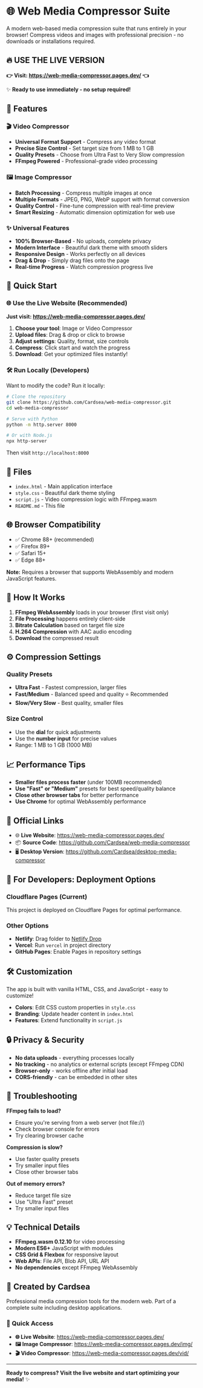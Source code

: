 # 🌐 Web Media Compressor Suite

A modern web-based media compression suite that runs entirely in your browser! Compress videos and images with professional precision - no downloads or installations required.

## 🔥 **USE THE LIVE VERSION** 

**👉 Visit: https://web-media-compressor.pages.dev/ 👈**

✨ **Ready to use immediately - no setup required!**

## 🌟 Features

### 🎬 Video Compressor
- **Universal Format Support** - Compress any video format
- **Precise Size Control** - Set target size from 1 MB to 1 GB
- **Quality Presets** - Choose from Ultra Fast to Very Slow compression
- **FFmpeg Powered** - Professional-grade video processing

### 🖼️ Image Compressor  
- **Batch Processing** - Compress multiple images at once
- **Multiple Formats** - JPEG, PNG, WebP support with format conversion
- **Quality Control** - Fine-tune compression with real-time preview
- **Smart Resizing** - Automatic dimension optimization for web use

### ✨ Universal Features
- **100% Browser-Based** - No uploads, complete privacy
- **Modern Interface** - Beautiful dark theme with smooth sliders
- **Responsive Design** - Works perfectly on all devices
- **Drag & Drop** - Simply drag files onto the page
- **Real-time Progress** - Watch compression progress live

## 🚀 Quick Start

### 🌐 Use the Live Website (Recommended)
**Just visit: https://web-media-compressor.pages.dev/**

1. **Choose your tool**: Image or Video Compressor
2. **Upload files**: Drag & drop or click to browse
3. **Adjust settings**: Quality, format, size controls
4. **Compress**: Click start and watch the progress
5. **Download**: Get your optimized files instantly!

### 🛠️ Run Locally (Developers)
Want to modify the code? Run it locally:

```bash
# Clone the repository
git clone https://github.com/Cardsea/web-media-compressor.git
cd web-media-compressor

# Serve with Python
python -m http.server 8000

# Or with Node.js
npx http-server
```

Then visit `http://localhost:8000`

## 📁 Files

- `index.html` - Main application interface
- `style.css` - Beautiful dark theme styling
- `script.js` - Video compression logic with FFmpeg.wasm
- `README.md` - This file

## 🌐 Browser Compatibility

- ✅ Chrome 88+ (recommended)
- ✅ Firefox 89+
- ✅ Safari 15+
- ✅ Edge 88+

**Note:** Requires a browser that supports WebAssembly and modern JavaScript features.

## 🔧 How It Works

1. **FFmpeg WebAssembly** loads in your browser (first visit only)
2. **File Processing** happens entirely client-side
3. **Bitrate Calculation** based on target file size
4. **H.264 Compression** with AAC audio encoding
5. **Download** the compressed result

## ⚙️ Compression Settings

### Quality Presets
- **Ultra Fast** - Fastest compression, larger files
- **Fast/Medium** - Balanced speed and quality ⭐ Recommended
- **Slow/Very Slow** - Best quality, smaller files

### Size Control
- Use the **dial** for quick adjustments
- Use the **number input** for precise values
- Range: 1 MB to 1 GB (1000 MB)

## 📈 Performance Tips

- **Smaller files process faster** (under 100MB recommended)
- **Use "Fast" or "Medium"** presets for best speed/quality balance
- **Close other browser tabs** for better performance
- **Use Chrome** for optimal WebAssembly performance

## 🔗 Official Links

- 🌐 **Live Website**: https://web-media-compressor.pages.dev/
- 📦 **Source Code**: https://github.com/Cardsea/web-media-compressor
- 🖥️ **Desktop Version**: https://github.com/Cardsea/desktop-media-compressor

## 🚀 For Developers: Deployment Options

### Cloudflare Pages (Current)
This project is deployed on Cloudflare Pages for optimal performance.

### Other Options
- **Netlify**: Drag folder to [Netlify Drop](https://app.netlify.com/drop)
- **Vercel**: Run `vercel` in project directory
- **GitHub Pages**: Enable Pages in repository settings

## 🛠️ Customization

The app is built with vanilla HTML, CSS, and JavaScript - easy to customize!

- **Colors**: Edit CSS custom properties in `style.css`
- **Branding**: Update header content in `index.html`
- **Features**: Extend functionality in `script.js`

## 🔒 Privacy & Security

- **No data uploads** - everything processes locally
- **No tracking** - no analytics or external scripts (except FFmpeg CDN)
- **Browser-only** - works offline after initial load
- **CORS-friendly** - can be embedded in other sites

## 🐛 Troubleshooting

**FFmpeg fails to load?**
- Ensure you're serving from a web server (not file://)
- Check browser console for errors
- Try clearing browser cache

**Compression is slow?**
- Use faster quality presets
- Try smaller input files
- Close other browser tabs

**Out of memory errors?**
- Reduce target file size
- Use "Ultra Fast" preset
- Try smaller input files

## 💡 Technical Details

- **FFmpeg.wasm 0.12.10** for video processing
- **Modern ES6+** JavaScript with modules
- **CSS Grid & Flexbox** for responsive layout
- **Web APIs**: File API, Blob API, URL API
- **No dependencies** except FFmpeg WebAssembly

## 🎉 Created by Cardsea

Professional media compression tools for the modern web. Part of a complete suite including desktop applications.

### 🔗 Quick Access
- **🌐 Live Website**: https://web-media-compressor.pages.dev/
- **🖼️ Image Compressor**: https://web-media-compressor.pages.dev/img/
- **🎬 Video Compressor**: https://web-media-compressor.pages.dev/vid/

---

**Ready to compress? Visit the live website and start optimizing your media!** ✨ 